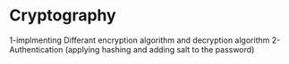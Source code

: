 # Cryptography
1-implmenting Differant encryption algorithm and decryption algorithm 
2-Authentication (applying hashing and adding salt to the password) 
 
